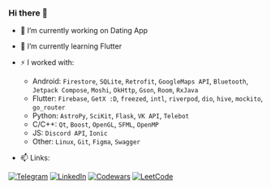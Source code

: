 ### Hi there 👋

- 🔭 I’m currently working on Dating App
- 🌱 I’m currently learning Flutter
- ⚡ I worked with:
  - Android: `Firestore`, `SQLite`, `Retrofit`, `GoogleMaps API`, `Bluetooth`, `Jetpack Compose`, `Moshi`, `OkHttp`, `Gson`, `Room`, `RxJava`
  - Flutter: `Firebase`, `GetX :D`, `freezed`, `intl`, `riverpod`, `dio`, `hive`, `mockito`, `go_router`
  - Python: `AstroPy`, `SciKit`, `Flask`, `VK API`, `Telebot`
  - C/C++: `Qt`, `Boost`, `OpenGL`, `SFML`, `OpenMP`
  - JS: `Discord API`, `Ionic`
  - Other: `Linux`, `Git`, `Figma`, `Swagger`
  
- 📫 Links:

[![Telegram](https://img.shields.io/badge/Telegram-2CA5E0?style=for-the-badge&logo=telegram&logoColor=white)](https://t.me/OwlCodR)
[![LinkedIn](https://img.shields.io/badge/linkedin-%230077B5.svg?style=for-the-badge&logo=linkedin&logoColor=white)](https://linkedin.com/in/max-levkin/)
[![Codewars](https://img.shields.io/badge/Codewars-B1361E?style=for-the-badge&logo=codewars&logoColor=white)](https://www.codewars.com/users/OwlCodR)
[![LeetCode](https://img.shields.io/badge/LeetCode-039660?style=for-the-badge&logo=leetcode&logoColor=white)](https://leetcode.com/owl_codr/)

